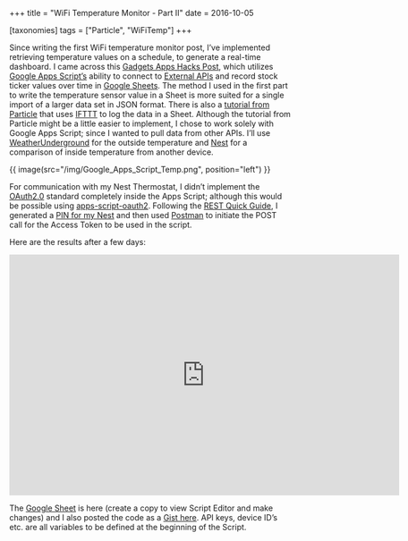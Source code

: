 +++
title = "WiFi Temperature Monitor - Part II"
date = 2016-10-05

[taxonomies]
tags = ["Particle", "WiFiTemp"]
+++

Since writing the first WiFi temperature monitor post, I’ve implemented retrieving temperature values on a schedule, to generate a real-time dashboard. I came across this [Gadgets Apps Hacks Post](http://www.gadgetsappshacks.com/2014/01/how-to-record-daily-portfolio-values-in.html), which utilizes [Google Apps Script’s](https://developers.google.com/apps-script/) ability to connect to [External APIs](https://developers.google.com/apps-script/guides/services/external) and record stock ticker values over time in [Google Sheets](https://www.google.com/sheets/about/). The method I used in the first part to write the temperature sensor value in a Sheet is more suited for a single import of a larger data set in JSON format. There is also a [tutorial from Particle](https://docs.particle.io/tutorials/projects/maker-kit/#tutorial-4-temperature-logger) that uses [IFTTT](https://ifttt.com/) to log the data in a Sheet. Although the tutorial from Particle might be a little easier to implement, I chose to work solely with Google Apps Script; since I wanted to pull data from other APIs. I’ll use [WeatherUnderground](https://www.wunderground.com/weather/api/d/docs) for the outside temperature and [Nest](https://developers.nest.com/documentation/cloud/get-started) for a comparison of inside temperature from another device.

<!-- more -->

{{ image(src="/img/Google_Apps_Script_Temp.png", position="left") }}

For communication with my Nest Thermostat, I didn’t implement the [OAuth2.0](https://oauth.net/2/) standard completely inside the Apps Script; although this would be possible using [apps-script-oauth2](https://github.com/googlesamples/apps-script-oauth2). Following the [REST Quick Guide](https://developers.nest.com/documentation/cloud/how-to-auth), I generated a [PIN for my Nest](https://developers.nest.com/documentation/cloud/authorization-overview#pin-based-authorization) and then used [Postman](https://www.getpostman.com/) to initiate the POST call for the Access Token to be used in the script.

Here are the results after a few days:

<iframe width="697" height="431" seamless frameborder="0" scrolling="no" style="margin: 0 auto" src="https://docs.google.com/spreadsheets/d/1ir8ENcChkleHsPGUWlmbGlXQQTnxPHI-o29nMX9jvO8/pubchart?oid=280457042&format=interactive"></iframe>

The [Google Sheet](https://docs.google.com/spreadsheets/d/1ir8ENcChkleHsPGUWlmbGlXQQTnxPHI-o29nMX9jvO8/edit) is here (create a copy to view Script Editor and make changes) and I also posted the code as a [Gist here](https://gist.github.com/kylejcarlton/12a85c4a5b375eaff62ee509d76a6720). API keys, device ID’s etc. are all variables to be defined at the beginning of the Script.
